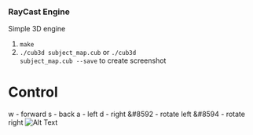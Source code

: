 ### RayCast Engine
Simple 3D engine

1. <code>make</code>
2. <code>./cub3d subject_map.cub</code> or <code>./cub3d subject_map.cub --save</code> to create screenshot

# Control

w - forward
s - back
a - left
d - right
&#8592 - rotate left
&#8594 - rotate right
![Alt Text](https://media.giphy.com/media/URQ04mBQ1MAftGXW9u/giphy.gif)
